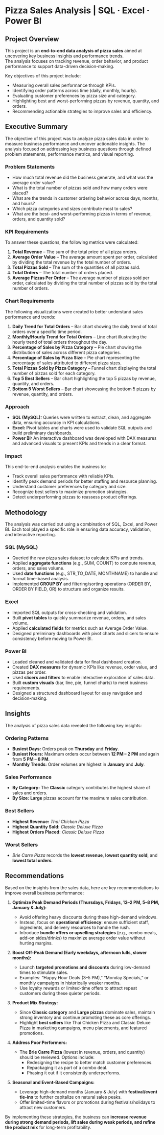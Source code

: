# Pizza Sales Analysis  | SQL · Excel · Power BI

## Project Overview  
This project is an **end-to-end data analysis of pizza sales** aimed at uncovering key business insights and performance trends.  
The analysis focuses on tracking revenue, order behavior, and product performance to support data-driven decision-making.  

Key objectives of this project include:  
- Measuring overall sales performance through KPIs.  
- Identifying order patterns across time (daily, monthly, hourly).  
- Evaluating customer preferences by pizza size and category.  
- Highlighting best and worst-performing pizzas by revenue, quantity, and orders.  
- Recommending actionable strategies to improve sales and efficiency.  

## Executive Summary  

The objective of this project was to analyze pizza sales data in order to measure business performance and uncover actionable insights. The analysis focused on addressing key business questions through defined problem statements, performance metrics, and visual reporting.  

### Problem Statements  
- How much total revenue did the business generate, and what was the average order value?  
- What is the total number of pizzas sold and how many orders were placed?  
- What are the trends in customer ordering behavior across days, months, and hours?  
- Which pizza categories and sizes contribute most to sales?  
- What are the best- and worst-performing pizzas in terms of revenue, orders, and quantity sold?  

### KPI Requirements  
To answer these questions, the following metrics were calculated:  
1. **Total Revenue** – The sum of the total price of all pizza orders.  
2. **Average Order Value** – The average amount spent per order, calculated by dividing the total revenue by the total number of orders.  
3. **Total Pizzas Sold** – The sum of the quantities of all pizzas sold.  
4. **Total Orders** – The total number of orders placed.  
5. **Average Pizzas Per Order** – The average number of pizzas sold per order, calculated by dividing the total number of pizzas sold by the total number of orders.  

### Chart Requirements  
The following visualizations were created to better understand sales performance and trends:  
1. **Daily Trend for Total Orders** – Bar chart showing the daily trend of total orders over a specific time period.  
2. **Monthly/Hourly Trend for Total Orders** – Line chart illustrating the hourly trend of total orders throughout the day.  
3. **Percentage of Sales by Pizza Category** – Pie chart showing the distribution of sales across different pizza categories.  
4. **Percentage of Sales by Pizza Size** – Pie chart representing the percentage of sales attributed to different pizza sizes.  
5. **Total Pizzas Sold by Pizza Category** – Funnel chart displaying the total number of pizzas sold for each category.  
6. **Top 5 Best Sellers** – Bar chart highlighting the top 5 pizzas by revenue, quantity, and orders.  
7. **Bottom 5 Worst Sellers** – Bar chart showcasing the bottom 5 pizzas by revenue, quantity, and orders.  

### Approach  
- **SQL (MySQL):** Queries were written to extract, clean, and aggregate data, ensuring accuracy in KPI calculations.  
- **Excel:** Pivot tables and charts were used to validate SQL outputs and build preliminary dashboards.  
- **Power BI:** An interactive dashboard was developed with DAX measures and advanced visuals to present KPIs and trends in a clear format.  

### Impact  
This end-to-end analysis enables the business to:  
- Track overall sales performance with reliable KPIs.  
- Identify peak demand periods for better staffing and resource planning.  
- Understand customer preferences by category and size.  
- Recognize best sellers to maximize promotion strategies.  
- Detect underperforming pizzas to reassess product offerings.

 ## Methodology  

The analysis was carried out using a combination of SQL, Excel, and Power BI. Each tool played a specific role in ensuring data accuracy, validation, and interactive reporting.  
  
### SQL (MySQL)  
- Queried the raw pizza sales dataset to calculate KPIs and trends.  
- Applied **aggregate functions** (e.g., SUM, COUNT) to compute revenue, orders, and sales volume.  
- Used **date functions** (e.g., STR_TO_DATE, MONTHNAME) to handle and format time-based analysis.  
- Implemented **GROUP BY** and filtering/sorting operations (ORDER BY, ORDER BY FIELD, OR) to structure and organize results.  


### Excel  
- Imported SQL outputs for cross-checking and validation.  
- Built **pivot tables** to quickly summarize revenue, orders, and sales volume.  
- Applied **calculated fields** for metrics such as Average Order Value.  
- Designed preliminary dashboards with pivot charts and slicers to ensure consistency before moving to Power BI.  

### Power BI  
- Loaded cleaned and validated data for final dashboard creation.  
- Created **DAX measures** for dynamic KPIs like revenue, order value, and pizzas per order.  
- Used **slicers and filters** to enable interactive exploration of sales data.  
- Built **custom visuals** (bar, line, pie, funnel charts) to meet business requirements.  
- Designed a structured dashboard layout for easy navigation and decision-making.  

## Insights  

The analysis of pizza sales data revealed the following key insights:  

### Ordering Patterns  
- **Busiest Days:** Orders peak on **Thursday** and **Friday**.  
- **Busiest Hours:** Maximum orders occur between **12 PM – 2 PM** and again from **5 PM – 8 PM**.  
- **Monthly Trends:** Order volumes are highest in **January** and **July**.  

### Sales Performance  
- **By Category:** The **Classic** category contributes the highest share of sales and orders.  
- **By Size:** **Large** pizzas account for the maximum sales contribution.  

### Best Sellers  
- **Highest Revenue:** *Thai Chicken Pizza*  
- **Highest Quantity Sold:** *Classic Deluxe Pizza*  
- **Highest Orders Placed:** *Classic Deluxe Pizza*  

### Worst Sellers  
- *Brie Carre Pizza* records the **lowest revenue**, **lowest quantity sold**, and **lowest total orders**.  

## Recommendations  

Based on the insights from the sales data, here are key recommendations to improve overall business performance:  

1. **Optimize Peak Demand Periods (Thursdays, Fridays, 12–2 PM, 5–8 PM, January & July):**  
   - Avoid offering heavy discounts during these high-demand windows.  
   - Instead, focus on **operational efficiency**: ensure sufficient staff, ingredients, and delivery resources to handle the rush.  
   - Introduce **bundle offers or upselling strategies** (e.g., combo meals, add-on sides/drinks) to maximize average order value without hurting margins.  

2. **Boost Off-Peak Demand (Early weekdays, afternoon lulls, slower months):**  
   - Launch **targeted promotions and discounts** during low-demand times to stimulate sales.  
   - Examples: “Happy Hour Deals (3–5 PM),” “Monday Specials,” or monthly campaigns in historically weaker months.  
   - Use loyalty rewards or limited-time offers to attract repeat customers during these quieter periods.  

3. **Product Mix Strategy:**  
   - Since **Classic category** and **Large pizzas** dominate sales, maintain strong inventory and continue promoting these as core offerings.  
   - Highlight **best sellers** like Thai Chicken Pizza and Classic Deluxe Pizza in marketing campaigns, menu placements, and featured promotions.  

4. **Address Poor Performers:**  
   - The **Brie Carre Pizza** (lowest in revenue, orders, and quantity) should be reviewed. Options include:  
     - Redesigning the recipe to better match customer preferences.  
     - Repackaging it as part of a combo deal.  
     - Phasing it out if it consistently underperforms.  

5. **Seasonal and Event-Based Campaigns:**  
   - Leverage high-demand months (January & July) with **festival/event tie-ins** to further capitalize on natural sales peaks.  
   - Offer limited-time flavors or promotions during festivals/holidays to attract new customers.  

By implementing these strategies, the business can **increase revenue during strong demand periods, lift sales during weak periods, and refine the product mix** for long-term profitability.  
